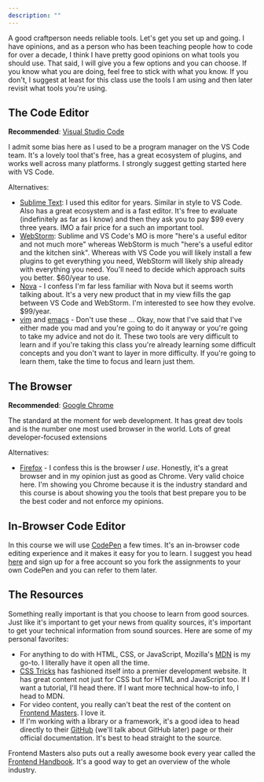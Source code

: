 ```yaml
---
description: ""
---
```


A good craftperson needs reliable tools. Let's get you set up and going. I have opinions, and as a person who has been teaching people how to code for over a decade, I think I have pretty good opinions on what tools you should use. That said, I will give you a few options and you can choose. If you know what you are doing, feel free to stick with what you know. If you don't, I suggest at least for this class use the tools I am using and then later revisit what tools you're using.

## The Code Editor

**Recommended**: [Visual Studio Code][code]

I admit some bias here as I used to be a program manager on the VS Code team. It's a lovely tool that's free, has a great ecosystem of plugins, and works well across many platforms. I strongly suggest getting started here with VS Code.

Alternatives:

- [Sublime Text][st]: I used this editor for years. Similar in style to VS Code. Also has a great ecosystem and is a fast editor. It's free to evaluate (indefinitely as far as I know) and then they ask you to pay $99 every three years. IMO a fair price for a such an important tool.
- [WebStorm][ws]: Sublime and VS Code's MO is more "here's a useful editor and not much more" whereas WebStorm is much "here's a useful editor and the kitchen sink". Whereas with VS Code you will likely install a few plugins to get everything you need, WebStorm will likely ship already with everything you need. You'll need to decide which approach suits you better. $60/year to use.
- [Nova][nova] - I confess I'm far less familiar with Nova but it seems worth talking about. It's a very new product that in my view fills the gap between VS Code and WebStorm. I'm interested to see how they evolve. $99/year.
- [vim][vim] and [emacs][emacs] - Don't use these … Okay, now that I've said that I've either made you mad and you're going to do it anyway or you're going to take my advice and not do it. These two tools are very difficult to learn and if you're taking this class you're already learning some difficult concepts and you don't want to layer in more difficulty. If you're going to learn them, take the time to focus and learn just them.

## The Browser

**Recommended**: [Google Chrome][chrome]

The standard at the moment for web development. It has great dev tools and is the number one most used browser in the world. Lots of great developer-focused extensions

Alternatives:

- [Firefox][ff] - I confess this is the browser _I use_. Honestly, it's a great browser and in my opinion just as good as Chrome. Very valid choice here. I'm showing you Chrome because it is the industry standard and this course is about showing you the tools that best prepare you to be the best coder and not enforce my opinions.

## In-Browser Code Editor

In this course we will use [CodePen][codepen] a few times. It's an in-browser code editing experience and it makes it easy for you to learn. I suggest you head [here][sign-up] and sign up for a free account so you fork the assignments to your own CodePen and you can refer to them later.

## The Resources

Something really important is that you choose to learn from good sources. Just like it's important to get your news from quality sources, it's important to get your technical information from sound sources. Here are some of my personal favorites:

- For anything to do with HTML, CSS, or JavaScript, Mozilla's [MDN][mdn] is my go-to. I literally have it open all the time.
- [CSS Tricks][css-tricks] has fashioned itself into a premier development website. It has great content not just for CSS but for HTML and JavaScript too. If I want a tutorial, I'll head there. If I want more technical how-to info, I head to MDN.
- For video content, you really can't beat the rest of the content on [Frontend Masters][fem]. I love it.
- If I'm working with a library or a framework, it's a good idea to head directly to their [GitHub][gh] (we'll talk about GitHub later) page or their official documentation. It's best to head straight to the source.

Frontend Masters also puts out a really awesome book every year called the [Frontend Handbook][handbook]. It's a good way to get an overview of the whole industry.

[code]: https://code.visualstudio.com/
[ws]: https://www.jetbrains.com/webstorm/
[nova]: https://nova.app/
[st]: https://www.sublimetext.com/
[vim]: https://www.vim.org/
[emacs]: https://www.gnu.org/software/emacs/
[chrome]: https://www.google.com/chrome/index.html
[ff]: https://www.firefox.com
[codepen]: https://codepen.io
[sign-up]: https://codepen.io/accounts/signup/user/free
[gh]: https://github.com/
[fem]: https://frontendmasters.com/learn/beginner/
[css-tricks]: https://css-tricks.com/
[mdn]: https://developer.mozilla.org/en-US/
[handbook]: https://frontendmasters.com/guides/
